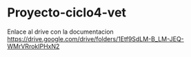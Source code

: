 # Proyecto-ciclo4-vet


Enlace al drive con la documentacion https://drive.google.com/drive/folders/1Etf9SdLM-B_LM-JEQ-WMrVRrokIPHxN2
